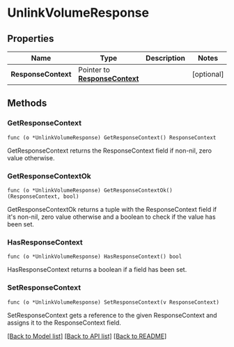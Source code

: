 # UnlinkVolumeResponse

## Properties

Name | Type | Description | Notes
------------ | ------------- | ------------- | -------------
**ResponseContext** | Pointer to [**ResponseContext**](ResponseContext.md) |  | [optional] 

## Methods

### GetResponseContext

`func (o *UnlinkVolumeResponse) GetResponseContext() ResponseContext`

GetResponseContext returns the ResponseContext field if non-nil, zero value otherwise.

### GetResponseContextOk

`func (o *UnlinkVolumeResponse) GetResponseContextOk() (ResponseContext, bool)`

GetResponseContextOk returns a tuple with the ResponseContext field if it's non-nil, zero value otherwise
and a boolean to check if the value has been set.

### HasResponseContext

`func (o *UnlinkVolumeResponse) HasResponseContext() bool`

HasResponseContext returns a boolean if a field has been set.

### SetResponseContext

`func (o *UnlinkVolumeResponse) SetResponseContext(v ResponseContext)`

SetResponseContext gets a reference to the given ResponseContext and assigns it to the ResponseContext field.


[[Back to Model list]](../README.md#documentation-for-models) [[Back to API list]](../README.md#documentation-for-api-endpoints) [[Back to README]](../README.md)


